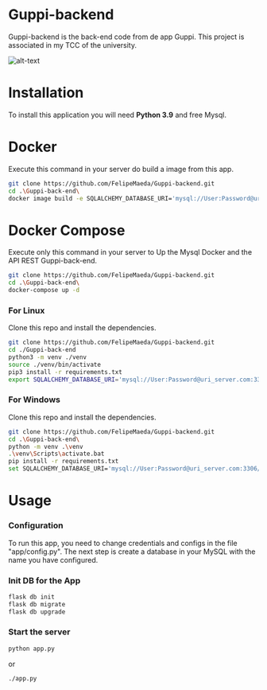 # Guppi-backend
Guppi-backend is the back-end code from de app Guppi. This project is associated in my TCC of the university.

![alt-text](prototype.gif)

# Installation
To install this application you will need **Python 3.9** and free Mysql. 

# Docker
Execute this command in your server do build a image from this app.

```sh
git clone https://github.com/FelipeMaeda/Guppi-backend.git
cd .\Guppi-back-end\
docker image build -e SQLALCHEMY_DATABASE_URI='mysql://User:Password@uri_server.com:3306/database' -t guppi:1.0.0 .
```

# Docker Compose
Execute only this command in your server to Up the Mysql Docker and the API REST Guppi-back-end.

```sh
git clone https://github.com/FelipeMaeda/Guppi-backend.git
cd .\Guppi-back-end\
docker-compose up -d
```

### For Linux
Clone this repo and install the dependencies.

```sh
git clone https://github.com/FelipeMaeda/Guppi-backend.git
cd ./Guppi-back-end
python3 -m venv ./venv
source ./venv/bin/activate
pip3 install -r requirements.txt
export SQLALCHEMY_DATABASE_URI='mysql://User:Password@uri_server.com:3306/database'
```

### For Windows
Clone this repo and install the dependencies.

```sh
git clone https://github.com/FelipeMaeda/Guppi-backend.git
cd .\Guppi-back-end\
python -m venv .\venv
.\venv\Scripts\activate.bat
pip install -r requirements.txt
set SQLALCHEMY_DATABASE_URI='mysql://User:Password@uri_server.com:3306/database'
```

# Usage

### Configuration
To run this app, you need to change credentials and configs in the file "app/config.py". The next step is create a database in your MySQL with the name you have configured.

### Init DB for the App

```sh
flask db init
flask db migrate
flask db upgrade
```

### Start the server

```sh
python app.py
```

or

```sh
./app.py
```
